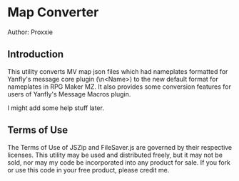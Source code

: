 # Map Converter

Author: Proxxie

## Introduction

This utility converts MV map json files which had nameplates formatted for Yanfly's message core plugin (\n\<Name>) to the new default format for nameplates in RPG Maker MZ. It also provides some conversion features for users of Yanfly's Message Macros plugin.

I might add some help stuff later.



## Terms of Use

The Terms of Use of JSZip and FileSaver.js are governed by their respective licenses. This utility may be used and distributed freely, but it may not be sold, nor may my code be incorporated into any product for sale. If you fork or use this code in your free product, please credit me.